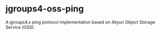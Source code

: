 # jgroups4-oss-ping
A jgroups4.x ping protocol implementation based on Aliyun Object Storage Service (OSS).
